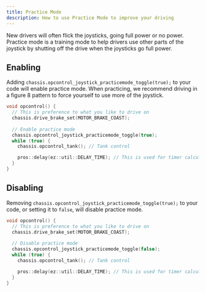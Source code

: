 ```yaml
---
title: Practice Mode 
description: How to use Practice Mode to improve your driving
---
```


New drivers will often flick the joysticks, going full power or no power.  Practice mode is a training mode to help drivers use other parts of the joystick by shutting off the drive when the joysticks go full power.  

## Enabling
Adding `chassis.opcontrol_joystick_practicemode_toggle(true);` to your code will enable practice mode.  When practicing, we recommend driving in a figure 8 pattern to force yourself to use more of the joystick.  
```cpp
void opcontrol() {
  // This is preference to what you like to drive on
  chassis.drive_brake_set(MOTOR_BRAKE_COAST);
  
  // Enable practice mode
  chassis.opcontrol_joystick_practicemode_toggle(true);
  while (true) {
    chassis.opcontrol_tank(); // Tank control

    pros::delay(ez::util::DELAY_TIME); // This is used for timer calculations!  Keep this ez::util::DELAY_TIME
  }
}
```

## Disabling 
Removing `chassis.opcontrol_joystick_practicemode_toggle(true);` to your code, or setting it to `false`, will disable practice mode.    
```cpp
void opcontrol() {
  // This is preference to what you like to drive on
  chassis.drive_brake_set(MOTOR_BRAKE_COAST);
  
  // Disable practice mode
  chassis.opcontrol_joystick_practicemode_toggle(false);
  while (true) {
    chassis.opcontrol_tank(); // Tank control

    pros::delay(ez::util::DELAY_TIME); // This is used for timer calculations!  Keep this ez::util::DELAY_TIME
  }
}
```